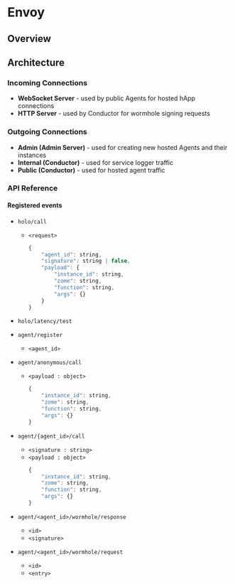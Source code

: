 
# Envoy

## Overview

## Architecture

### Incoming Connections

- **WebSocket Server**		- used by public Agents for hosted hApp connections
- **HTTP Server**		- used by Conductor for wormhole signing requests

### Outgoing Connections

- **Admin (Admin Server)**	- used for creating new hosted Agents and their instances
- **Internal (Conductor)**	- used for service logger traffic
- **Public (Conductor)**	- used for hosted agent traffic


### API Reference

#### Registered events
- `holo/call`
  - `<request>`
    ```javascript
    {
        "agent_id": string,
        "signature": string | false,
        "payload": {
            "instance_id": string,
            "zome": string,
            "function": string,
            "args": {}
        }
    }
    ```
- `holo/latency/test`


- `agent/register`
  - `<agent_id>`
  
- `agent/anonymous/call`
  - `<payload : object>`
    ```javascript
    {
        "instance_id": string,
        "zome": string,
        "function": string,
        "args": {}
    }
    ```
- `agent/{agent_id>/call`
  - `<signature : string>`
  - `<payload : object>`
    ```javascript
    {
        "instance_id": string,
        "zome": string,
        "function": string,
        "args": {}
    }
    ```
- `agent/<agent_id>/wormhole/response`
  - `<id>`
  - `<signature>`
- `agent/<agent_id>/wormhole/request`
  - `<id>`
  - `<entry>`
